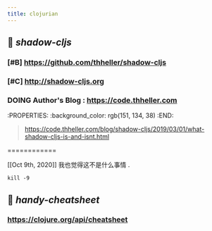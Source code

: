 ```yaml
---
title: clojurian
---
```


## 🐼 *shadow-cljs*
### [#B] https://github.com/thheller/shadow-cljs
### [#C] http://shadow-cljs.org
### DOING Author's Blog : https://code.thheller.com
:PROPERTIES:
:background_color: rgb(151, 134, 38)
:END:
> https://code.thheller.com/blog/shadow-cljs/2019/03/01/what-shadow-cljs-is-and-isnt.html


============

[[Oct 9th, 2020]] 我也觉得这不是什么事情 .

```shell
kill -9
```
####
## 🐸 *handy-cheatsheet*
### https://clojure.org/api/cheatsheet
